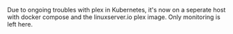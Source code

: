 Due to ongoing troubles with plex in Kubernetes, it's now on a seperate host with docker compose and the linuxserver.io plex image. Only monitoring is left here.
